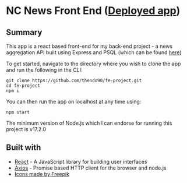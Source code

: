 # NC News Front End ([Deployed app](https://toms-nc-news-api.netlify.app/))

## Summary

This app is a react based front-end for my back-end project - a news aggregation API built using Express and PSQL (which can be found [here](https://github.com/thendo90/hosting-nc-news-api))

To get started, navigate to the directory where you wish to clone the app and run the following in the CLI:

```
git clone https://github.com/thendo90/fe-project.git
cd fe-project
npm i
```

You can then run the app on localhost at any time using:

```
npm start
```

The minimum version of Node.js which I can endorse for running this project is v17.2.0

## Built with

- [React](https://reactjs.org/) - A JavaScript library for building user interfaces
- [Axios](https://axios-http.com/) - Promise based HTTP client for the browser and node.js
- [Icons made by Freepik](https://www.flaticon.com/authors/freepik)
